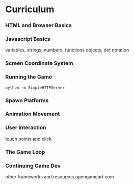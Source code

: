 # Curriculum

### HTML and Browser Basics

### Javascript Basics
variables, strings, numbers, functions
objects, dot notation

### Screen Coordinate System

### Running the Game 

````
python -m SimpleHTTPServer
````

### Spawn Platforms

### Animation Movement

### User Interaction

touch points and click

### The Game Loop

### Continuing Game Dev

other frameworks and resources
opengameart.com